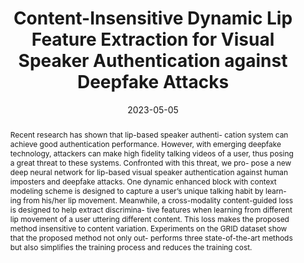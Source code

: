 ---
# 论文完整标题
title: 'Content-Insensitive Dynamic Lip Feature Extraction for Visual Speaker Authentication against Deepfake Attacks'

# 论文作者，此处仅需填写本实验室成员（包括王老师）即可，使用中文姓名
authors:
  - 郭子豪
  - 王士林

# 论文发表时间，年-月-日，大致即可
date: '2023-05-05'

# 论文类型， 可选：conference, journal
publication_types: ['conference']

# 会议/期刊名称及缩写
publication: In *IEEE International Conference on Acoustics, Speech and Signal Processing 2023*
publication_short: In *ICASSP 2023*

# 论文摘要，不要有换行
abstract: Recent research has shown that lip-based speaker authenti- cation system can achieve good authentication performance. However, with emerging deepfake technology, attackers can make high fidelity talking videos of a user, thus posing a great threat to these systems. Confronted with this threat, we pro- pose a new deep neural network for lip-based visual speaker authentication against human imposters and deepfake attacks. One dynamic enhanced block with context modeling scheme is designed to capture a user’s unique talking habit by learn- ing from his/her lip movement. Meanwhile, a cross-modality content-guided loss is designed to help extract discrimina- tive features when learning from different lip movement of a user uttering different content. This loss makes the proposed method insensitive to content variation. Experiments on the GRID dataset show that the proposed method not only out- performs three state-of-the-art methods but also simplifies the training process and reduces the training cost.

# 后续内容无需修改
url_pdf: ''
---